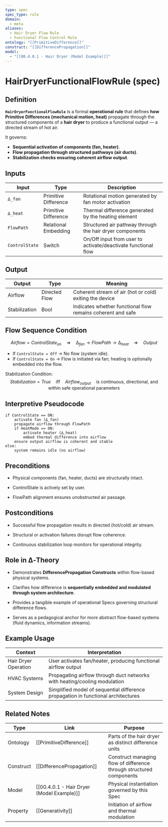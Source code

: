 ```yaml
---
type: spec
spec_type: rule
domain:
  - meta
aliases:
  - Hair Dryer Flow Rule
  - Functional Flow Control Rule
ontology: "[[PrimitiveDifference]]"
construct: "[[DifferencePropagation]]"
model:
  - "[[00.4.0.1 - Hair Dryer (Model Example)]]"
---
```


# HairDryerFunctionalFlowRule (spec)

## Definition

**`HairDryerFunctionalFlowRule`** is a formal **operational rule** that defines **how Primitive Differences (mechanical motion, heat)** propagate through the structured components of a **hair dryer** to produce a functional output — a directed stream of hot air.

It governs:
- **Sequential activation of components (fan, heater)**.
- **Flow propagation through structured pathways (air ducts)**.
- **Stabilization checks ensuring coherent airflow output**.

## Inputs

|Input|Type|Description|
|---|---|---|
|`∆_fan`|Primitive Difference|Rotational motion generated by fan motor activation|
|`∆_heat`|Primitive Difference|Thermal difference generated by the heating element|
|`FlowPath`|Relational Embedding|Structured air pathway through the hair dryer components|
|`ControlState`|Switch|On/Off input from user to activate/deactivate functional flow|

## Output

|Output|Type|Meaning|
|---|---|---|
|Airflow|Directed Flow|Coherent stream of air (hot or cold) exiting the device|
|Stabilization|Bool|Indicates whether functional flow remains coherent and safe|

## Flow Sequence Condition

$$
Airflow = ControlState_{on} \quad \Rightarrow \quad ∆_{fan} \rightarrow FlowPath \rightarrow ∆_{heat} \quad \Rightarrow \quad Output
$$

- If `ControlState = Off` → No flow (system idle).
- If `ControlState = On` → Flow is initiated via fan; heating is optionally embedded into the flow.

Stabilization Condition:
$$
Stabilization = True \quad \text{iff} \quad Airflow_{output} \quad \text{is continuous, directional, and within safe operational parameters}
$$

## Interpretive Pseudocode

```pseudo
if ControlState == ON:
    activate fan (∆_fan)
    propagate airflow through FlowPath
    if HeatMode == ON:
        activate heater (∆_heat)
        embed thermal difference into airflow
    ensure output airflow is coherent and stable
else:
    system remains idle (no airflow)
````

## Preconditions

- Physical components (fan, heater, ducts) are structurally intact.
    
- ControlState is actively set by user.
    
- FlowPath alignment ensures unobstructed air passage.
    

## Postconditions

- Successful flow propagation results in directed (hot/cold) air stream.
    
- Structural or activation failures disrupt flow coherence.
    
- Continuous stabilization loop monitors for operational integrity.
    

## Role in ∆‑Theory

- Demonstrates **DifferencePropagation Constructs** within flow-based physical systems.
    
- Clarifies how difference is **sequentially embedded and modulated through system architecture**.
    
- Provides a tangible example of operational Specs governing structural difference flows.
    
- Serves as a pedagogical anchor for more abstract flow-based systems (fluid dynamics, information streams).
    

## Example Usage

|Context|Interpretation|
|---|---|
|Hair Dryer Operation|User activates fan/heater, producing functional airflow output|
|HVAC Systems|Propagating airflow through duct networks with heating/cooling modulation|
|System Design|Simplified model of sequential difference propagation in functional architectures|

## Related Notes

|Type|Link|Purpose|
|---|---|---|
|Ontology|[[PrimitiveDifference]]|Parts of the hair dryer as distinct difference units|
|Construct|[[DifferencePropagation]]|Construct managing flow of difference through structured components|
|Model|[[00.4.0.1 - Hair Dryer (Model Example)]]|Physical instantiation governed by this Spec|
|Property|[[Generativity]]|Initiation of airflow and thermal modulation|


